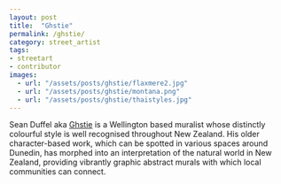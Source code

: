 ```yaml
---
layout: post
title:  "Ghstie"
permalink: /ghstie/
category: street_artist
tags:
- streetart
- contributor
images: 
  - url: "/assets/posts/ghstie/flaxmere2.jpg"
  - url: "/assets/posts/ghstie/montana.png"
  - url: "/assets/posts/ghstie/thaistyles.jpg"
---
```


Sean Duffel aka [Ghstie](http://ghstie.com) is a Wellington based muralist whose distinctly colourful style is well recognised throughout New Zealand. His older character-based work, which can be spotted in various spaces around Dunedin, has morphed into an interpretation of the natural world in New Zealand, providing vibrantly graphic abstract murals with which local communities can connect.

